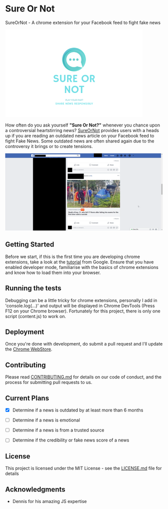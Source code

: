 # Sure Or Not
SureOrNot - A chrome extension for your Facebook feed to fight fake news

![picture](img/promotional_tile.png)

How often do you ask yourself **"Sure Or Not?"** whenever you chance upon a controversial heartstirring news? [SureOrNot](https://chrome.google.com/webstore/detail/sure-or-not-news-date-val/hkiapjaidokhcajjnpldhioambcjbbhp) provides users with a heads up if you are reading an outdated news article on your Facebook feed to fight Fake News. Some outdated news are often shared again due to the controversy it brings or to create tensions.

![picture](img/screenshot.png)


## Getting Started

Before we start, if this is the first time you are developing chrome extensions, take a look at the [tutorial](https://developer.chrome.com/extensions/getstarted) from Google. Ensure that you have enabled developer mode, familiarise with the basics of chrome extensions and know how to load them into your browser.

## Running the tests

Debugging can be a little tricky for chrome extensions, personally I add in 'console.log(...)' and output will be displayed in Chrome DevTools (Press F12 on your Chrome browser). Fortunately for this project, there is only one script (content.js) to work on.

## Deployment

Once you're done with development, do submit a pull request and I'll update the [Chrome WebStore](https://chrome.google.com/webstore/detail/sure-or-not-news-date-val/hkiapjaidokhcajjnpldhioambcjbbhp).

## Contributing

Please read [CONTRIBUTING.md](https://gist.github.com/PurpleBooth/b24679402957c63ec426) for details on our code of conduct, and the process for submitting pull requests to us.

## Current Plans

- [x] Determine if a news is outdated by at least more than 6 months
- [ ] Determine if a news is emotional
- [ ] Determine if a news is from a trusted source
- [ ] Determine if the credibility or fake news score of a news


## License

This project is licensed under the MIT License - see the [LICENSE.md](LICENSE.md) file for details

## Acknowledgments

* Dennis for his amazing JS expertise
